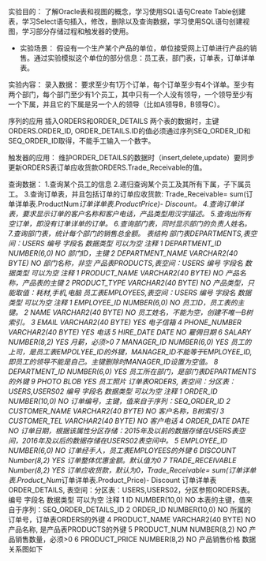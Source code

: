 实验目的：
了解Oracle表和视图的概念，学习使用SQL语句Create Table创建表，学习Select语句插入，修改，删除以及查询数据，学习使用SQL语句创建视图，学习部分存储过程和触发器的使用。

- 实验场景：
假设有一个生产某个产品的单位，单位接受网上订单进行产品的销售。通过实验模拟这个单位的部分信息：员工表，部门表，订单表，订单详单表。

实验内容：
录入数据：
要求至少有1万个订单，每个订单至少有4个详单。至少有两个部门，每个部门至少有1个员工，其中只有一个人没有领导，一个领导至少有一个下属，并且它的下属是另一个人的领导（比如A领导B，B领导C）。

序列的应用
插入ORDERS和ORDER_DETAILS 两个表的数据时，主键ORDERS.ORDER_ID, ORDER_DETAILS.ID的值必须通过序列SEQ_ORDER_ID和SEQ_ORDER_ID取得，不能手工输入一个数字。

触发器的应用：
维护ORDER_DETAILS的数据时（insert,delete,update）要同步更新ORDERS表订单应收货款ORDERS.Trade_Receivable的值。

查询数据：
1.查询某个员工的信息
2.递归查询某个员工及其所有下属，子下属员工。
3.查询订单表，并且包括订单的订单应收货款: Trade_Receivable= sum(订单详单表.ProductNum*订单详单表.ProductPrice)- Discount。
4.查询订单详表，要求显示订单的客户名称和客户电话，产品类型用汉字描述。
5.查询出所有空订单，即没有订单详单的订单。
6.查询部门表，同时显示部门的负责人姓名。
7.查询部门表，统计每个部门的销售总金额。
表结构
部门表DEPARTMENTS,表空间：USERS
编号	字段名	数据类型	可以为空	注释
1	DEPARTMENT_ID	NUMBER(6,0)	NO	部门ID，主键
2	DEPARTMENT_NAME	VARCHAR2(40 BYTE)	NO	部门名称，非空
产品表PRODUCTS,表空间：USERS
编号	字段名	数据类型	可以为空	注释
1	PRODUCT_NAME	VARCHAR2(40 BYTE)	NO	产品名称，产品表的主键
2	PRODUCT_TYPE	VARCHAR2(40 BYTE)	NO	产品类型，只能取值：耗材,手机,电脑
员工表EMPLOYEES,表空间：USERS
编号	字段名	数据类型	可以为空	注释
1	EMPLOYEE_ID	NUMBER(6,0)	NO	员工ID，员工表的主键。
2	NAME	VARCHAR2(40 BYTE)	NO	员工姓名，不能为空，创建不唯一B树索引。
3	EMAIL	VARCHAR2(40 BYTE)	YES	电子信箱
4	PHONE_NUMBER	VARCHAR2(40 BYTE)	YES	电话
5	HIRE_DATE	DATE	NO	雇佣日期
6	SALARY	NUMBER(8,2)	YES	月薪，必须>0
7	MANAGER_ID	NUMBER(6,0)	YES	员工的上司，是员工表EMPOLYEE_ID的外键，MANAGER_ID不能等于EMPLOYEE_ID,即员工的领导不能是自己。主键删除时MANAGER_ID设置为空值。
8	DEPARTMENT_ID	NUMBER(6,0)	YES	员工所在部门，是部门表DEPARTMENTS的外键
9	PHOTO	BLOB	YES	员工照片
订单表ORDERS, 表空间：分区表：USERS,USERS02
编号	字段名	数据类型	可以为空	注释
1	ORDER_ID	NUMBER(10,0)	NO	订单编号，主键，值来自于序列：SEQ_ORDER_ID
2	CUSTOMER_NAME	VARCHAR2(40 BYTE)	NO	客户名称，B树索引
3	CUSTOMER_TEL	VARCHAR2(40 BYTE)	NO	客户电话
4	ORDER_DATE	DATE	NO	订单日期，根据该属性分区存储：2015年及以前的数据存储在USERS表空间，2016年及以后的数据存储在USERS02表空间中。
5	EMPLOYEE_ID	NUMBER(6,0)	NO	订单经手人，员工表EMPLOYEES的外键
6	DISCOUNT	Number(8,2)	YES	订单整体优惠金额。默认值为0
7	TRADE_RECEIVABLE	Number(8,2)	YES	订单应收货款，默认为0，Trade_Receivable= sum(订单详单表.Product_Num*订单详单表.Product_Price)- Discount
订单详单表ORDER_DETAILS, 表空间：分区表：USERS,USERS02，分区参照ORDERS表。
编号	字段名	数据类型	可以为空	注释
1	ID	NUMBER(10,0)	NO	本表的主键，值来自于序列：SEQ_ORDER_DETAILS_ID
2	ORDER_ID	NUMBER(10,0)	NO	所属的订单号，订单表ORDERS的外键
4	PRODUCT_NAME	VARCHAR2(40 BYTE)	NO	产品名称, 是产品表PRODUCTS的外键
5	PRODUCT_NUM	NUMBER(8,2)	NO	产品销售数量，必须>0
6	PRODUCT_PRICE	NUMBER(8,2)	NO	产品销售价格
数据关系图如下 
